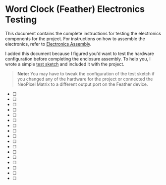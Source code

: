 # Word Clock (Feather) Electronics Testing

This document contains the complete instructions for testing the electronics components for the project. For instructions on how to assemble the electronics, refer to [Electronics Assembly](electronics-assembly.md).

I added this document because I figured you'd want to test the hardware configuration before completing the enclosure assembly. To help you, I wrote a simple [test sketch](https://github.com/johnwargo/world-clock-neomatrix-8x8-wifi/tree/main/assembly-test) and included it with the project.

> **Note:** You may have to tweak the configuration of the test sketch if you changed any of the hardware for the project or connected the NeoPixel Matrix to a different output port on the Feather device.

- [ ] 

- [ ] 

- [ ] 

- [ ] 

- [ ] 

- [ ] 

- [ ] 

- [ ] 

- [ ] 

- [ ] 

- [ ] 

- [ ] 

- [ ] 

- [ ] 

- [ ] 

- [ ] 


- [ ] 

![]()